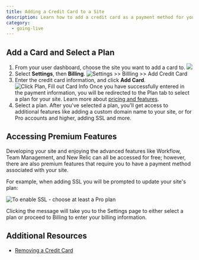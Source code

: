 ```yaml
---
title: Adding a Credit Card to a Site
description: Learn how to add a credit card as a payment method for your site.
category:
  - going-live
---
```

## Add a Card and Select a Plan
1. From your user dashboard, choose the site you want to add a card to.
![](https://www.getpantheon.com/sites/default/files/docs/desk_images/305317)
2. Select **Settings**, then **Billing**.
![Settings >> Billling >> Add Credit Card](https://www.getpantheon.com/sites/default/files/docs/desk_images/305319)
3. Enter the credit card information, and click **Add Card**.
![Click Plan, Fill out Card Info](https://www.getpantheon.com/sites/default/files/docs/desk_images/87048)
Once you have successfully entered in the payment information, you will be redirected to the Plan tab to select a plan for your site. Learn more about [pricing and features](https://www.getpantheon.com/pricing).
4. Select a plan.
After you've selected a plan, you'll get access to additional features like adding a custom domain name to your site, or for Pro accounts and higher, adding SSL and more.

## Accessing Premium Features

Developing your site and enjoying the advanced features like Workflow, Team Management, and New Relic can all be accessed for free; however, there are also premium features that require you to have a payment method associated with your site.

For example, when adding SSL you will be prompted to update your site's plan:  


 ![To enable SSL - choose at least a Pro plan](https://www.getpantheon.com/sites/default/files/docs/desk_images/309237)


Clicking the message will take you to the Settings page to either select a plan or proceed to Billing to enter your billing information.

<!--<p><strong>NOTE: In order to change the actively billed card for a specific site, you will need already have <a href="http://helpdesk.getpantheon.com/customer/portal/docs/articles/688411-adding-a-credit-card-to-your-account">a card associated with your user account.</a> If you do not have a credit card on your account you will not have a payment method available in the dropdown.</strong></p>-->
## Additional Resources

- [Removing a Credit Card](/docs/articles/sites/removing-a-credit-card)

